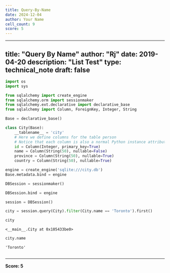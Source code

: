 ```yaml
---
title: Query-By-Name
date: 2024-12-04
author: Your Name
cell_count: 9
score: 5
---
```


---
title: "Query By Name"
author: "Rj"
date: 2019-04-20
description: "List Test"
type: technical_note
draft: false
---

```python
import os
import sys

from sqlalchemy import create_engine
from sqlalchemy.orm import sessionmaker
from sqlalchemy.ext.declarative import declarative_base
from sqlalchemy import Column, ForeignKey, Integer, String
```


```python
Base = declarative_base()
```


```python
class City(Base):
    __tablename__ = 'city'
    # Here we define columns for the table person
    # Notice that each column is also a normal Python instance attribute.
    id = Column(Integer, primary_key=True)
    name = Column(String(50), nullable=False)
    province = Column(String(50), nullable=True)
    country = Column(String(50), nullable=True)
```


```python
engine = create_engine('sqlite:///city.db')
Base.metadata.bind = engine

DBSession = sessionmaker()

DBSession.bind = engine

session = DBSession()
```


```python
city = session.query(City).filter(City.name == 'Toronto').first()
```


```python
city
```




    <__main__.City at 0x105433be0>




```python
city.name
```




    'Toronto'




```python

```


---
**Score: 5**